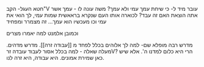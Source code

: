 

חטא העגל- הקב"V עובר מיד ל- כי שיחת עמך
עמי ולא עמך?
משה עונה לו - עמך אשר אתה הוצאת
האם זה עבד? לכוארה אותו העם שנקרא בראאשית שמות עמי, לך הואי את עמי וכו
מעכשיו הוא עמך... זה מצמרר ומפחיד


וכמובן אלמנט למה יאמרו מצרים

מדרש רבה מופלא שם-
למה לך אלוהים בכלל לפחד מ [[עבודה זרה]]. מדרש מדהים. מעלה שאלה  - למה בכלל אסור לעבוד עובדה זרV? הרי היא כלום למדנו ה'. אלא שיש כאן שמירת אמונים.
היא עבודה, היא זרה לנו.